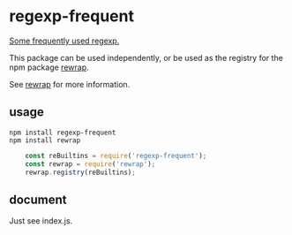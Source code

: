 # regexp-frequent

[Some frequently used regexp.]( http://www.cnblogs.com/zxin/archive/2013/01/26/2877765.html)

This package can be used independently, or be used as the registry for the npm package [rewrap](https://github.com/taijiweb/rewrap).

See [rewrap](https://github.com/taijiweb/rewrap) for more information.

## usage
  `npm install regexp-frequent`  
  `npm install rewrap`

```js
    const reBuiltins = require('regexp-frequent');
    const rewrap = require('rewrap');
    rewrap.registry(reBuiltins);
```

## document
  Just see index.js.
